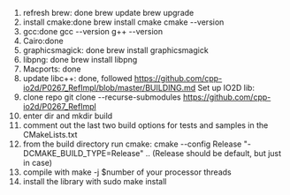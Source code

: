 1. refresh brew: done
    brew update
    brew upgrade
2. install cmake:done
    brew install cmake
   cmake --version
3. gcc:done
   gcc --version
   g++ --version
4. Cairo:done
5. graphicsmagick: done
   brew install graphicsmagick
6. libpng: done
   brew install libpng
7. Macports: done
8. update libc++: done, followed https://github.com/cpp-io2d/P0267_RefImpl/blob/master/BUILDING.md
Set up IO2D lib:
1. clone repo git clone --recurse-submodules https://github.com/cpp-io2d/P0267_RefImpl
2. enter dir and mkdir build
3. comment out the last two build options for tests and samples in the CMakeLists.txt
4. from the build directory run cmake: cmake --config Release "-DCMAKE_BUILD_TYPE=Release" .. (Release should be default, but just in case)
5. compile with make -j $number of your processor threads
6. install the library with sudo make install